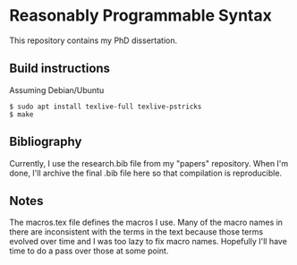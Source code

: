 # Reasonably Programmable Syntax

This repository contains my PhD dissertation.

## Build instructions

Assuming Debian/Ubuntu

```
$ sudo apt install texlive-full texlive-pstricks
$ make
```

## Bibliography

Currently, I use the research.bib file from my "papers" repository. When I'm done, I'll archive the final .bib file here so that compilation is reproducible.

## Notes

The macros.tex file defines the macros I use. Many of the macro names in there are inconsistent with the terms in the text because those terms evolved over time and I was too lazy to fix macro names. Hopefully I'll have time to do a pass over those at some point.
